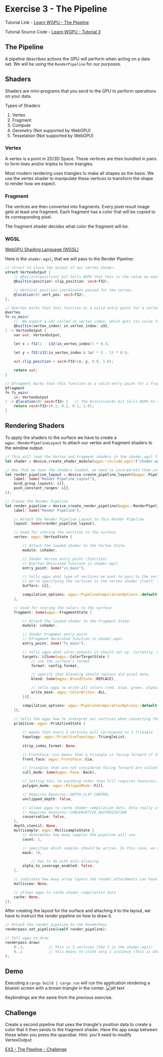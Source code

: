 # Exercise 3 - The Pipeline
Tutorial Link - [Learn WGPU - The Pipeline](https://sotrh.github.io/learn-wgpu/beginner/tutorial3-pipeline)

Tutorial Source Code - [Learn WGPU - Tutorial 3](https://github.com/sotrh/learn-wgpu/tree/master/code/beginner/tutorial3-pipeline/)

## The Pipeline
A pipeline describes actions the GPU will perform when acting on a data set. We will be using the ```RenderPipeline``` for our purposes.

## Shaders
Shaders are mini-programs that you send to the GPU to perform operaitons on your data.

Types of Shaders
  1. Vertex
  2. Fragment
  3. Compute
  4. Geometry       (Not supported by WebGPU)
  5. Tesselation    (Not supported by WebGPU)

### Vertex
A vertex is a point in 2D/3D Space. These vertices are then bundled in pairs to form lines and/or triples to form triangles. 

Most modern rendering uses triangles to make all shapes as the basis. We use the vertex shader to manipulate these vertices to transform the shape to render how we expect.

### Fragment
The vertices are then converted into fragments. Every pixel result image gets at least one fragment. Each fragment has a color that will be copied to its corresponding pixel.

The fragment shader decides what color the fragment will be.

### WGSL
[WebGPU Shading Language (WGSL)](https://www.w3.org/TR/WGSL/)

Here is the ```shader.wgsl```, that we will pass to the Render Pipeline:

```glsl
// struct to store the output of our vertex shader.
struct VertexOutput {
    // @builtin(position) bit tells WGPU that this is the value we want to use as the vertex's clip coordinates
    @builtin(position) clip_position: vec4<f32>,

    // Vertical position coordinates passed for the vertex.
    @location(0) vert_pos: vec3<f32>,
};

// @vertex marks that this function as a valid entry point for a vertex shader
@vertex
fn vs_main(
    //  We expect a u32 called in_vertex_index, which gets its value from @builtin(vertex_index).
    @builtin(vertex_index) in_vertex_index: u32,
) -> VertexOutput {
    var out: VertexOutput;

    let x = f32(1 - i32(in_vertex_index)) * 0.5;
    
    let y = f32(i32(in_vertex_index & 1u) * 2 - 1) * 0.5;

    out.clip_position = vec4<f32>(x, y, 0.0, 1.0);

    return out;
}

// @fragment marks that this function as a valid entry point for a fragment shader
@fragment
fn fs_main(
    in: VertexOutput
) -> @location(0) vec4<f32> {   // The @location(0) bit tells WGPU to store the vec4 value returned by this function in the first color target
    return vec4<f32>(0.3, 0.2, 0.1, 1.0);
}
```

## Rendering Shaders
To apply the shaders to the surface we have to create a ```wgpu::RenderPipelineLayout``` to attach our vertex and fragment shaders to the window output.

```Rust
// This will load the Vertex and Fragment shaders in the shader.wgsl file.
let shader = device.create_shader_module(wgpu::include_wgsl!("shader.wgsl"));

// Now that we have the shaders loaded, we need to incorporate them into a Pipeline Layout to be loaded into the Render Pipeline
let render_pipeline_layout = device.create_pipeline_layout(&wgpu::PipelineLayoutDescriptor {
    label: Some("Render Pipeline Layout"),
    bind_group_layouts: &[],
    push_constant_ranges: &[],
});

// Create the Render Pipeline
let render_pipeline = device.create_render_pipeline(&wgpu::RenderPipelineDescriptor {
    label: Some("Render Pipeline"),

    // Attach the Render Pipeline Layout to this Render Pipeline
    layout: Some(&render_pipeline_layout),

    // Used for storing the vertices to the surface
    vertex: wgpu::VertexState {

        // Attach the loaded shader to the Vertex State.
        module: &shader,

        // Shader Vertex entry point (function)
        // @vertex decorated function in shader.wgsl
        entry_point: Some("vs_main"),

        // tells wgpu what type of vertices we want to pass to the vertex shader 
        // we're specifying the vertices in the vertex shader itself, so we'll leave this empty.
        buffers: &[],

        compilation_options: wgpu::PipelineCompilationOptions::default(),
    },

    // Used for storing the colors to the surface
    fragment: Some(wgpu::FragmentState {

        // Attach the loaded shader to the Fragment State.
        module: &shader,

        // Shader Fragment entry point
        // @fragment decorated function in shader.wgsl
        entry_point: Some("fs_main"),

        // tells wgpu what color outputs it should set up. Currently, we only need one for the surface. 
        targets: &[Some(wgpu::ColorTargetState {
            // use the surface's format
            format: config.format,

            // specify that blending should replace old pixel data
            blend: Some(wgpu::BlendState::REPLACE),

            // tells wgpu to write all colors (red, blue, green, alpha).
            write_mask: wgpu::ColorWrites::ALL,
        })],

        compilation_options: wgpu::PipelineCompilationOptions::default(),
    }),
            
    // tells the wgpu how to interpret our vertices when converting them in to the desired topology
    primitive: wgpu::PrimitiveState {

        // means that every 3 vertices will correspond to 1 triangle
        topology: wgpu::PrimitiveTopology::TriangleList,
                
        strip_index_format: None,

        // FrontFace::Ccw means that a triangle is facing forward if the vertices are arrange in a counter-clockwise direction
        front_face: wgpu::FrontFace::Ccw,

        // triangles that are not considered facing forward are culled (not included in the render) as specified by CullMode::Back
        cull_mode: Some(wgpu::Face::Back),

        // Setting this to anything other than Fill requires Features::NON_FILL_POLYGON_MODE
        polygon_mode: wgpu::PolygonMode::Fill,

        // Requires Features::DEPTH_CLIP_CONTROL
        unclipped_depth: false,

        // allows wgpu to cache shader compilation data. Only really useful for Android build targets.
        // Requires Features::CONSERVATIVE_RASTERIZATION
        conservative: false,
    },
    depth_stencil: None,
    multisample: wgpu::MultisampleState {
        // determines how many samples the pipeline will use
        count: 1,

        // specifies which samples should be active. In this case, we are using all of them.
        mask: !0,

            // has to do with anti-aliasing
        alpha_to_coverage_enabled: false,
    },

    // indicates how many array layers the render attachments can have
    multiview: None,

    // allows wgpu to cache shader compilation data
    cache: None,
});
```

After creating the layout for the surface and attaching it to the layout, we have to instruct the render pipeline on how to draw it.

```Rust
// Attach the render pipeline to the RenderPass
renderpass.set_pipeline(&self.render_pipeline);

// Tell wgpu to draw
renderpass.draw(
    0..3,           // This is 3 vertices (the 3 in the shader.wgsl)
    0..1            // this means to crate only 1 instance (This is where @builtin(vertex_index) comes from)
);
```
## Demo
Executing a ```cargo build | cargo run``` will run the application rendering a blueish screen with a brown triangle in the center.
![alt text](.assets/ex3_final_output.png "Demo Final Output - Pipeline")

Keybindings are the same from the previous exercise.

## Challenge
Create a second pipeline that uses the triangle's position data to create a color that it then sends to the fragment shader. Have the app swap between these when you press the spacebar. Hint: you'll need to modify VertexOutput

[EX3 - The Pipeline - Challenge](../ex3_the_pipeline_challenge/README.md)